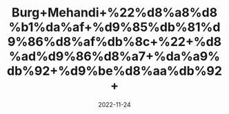 ---
title: 'Burg+Mehandi+%22%d8%a8%d8%b1%da%af+%d9%85%db%81%d9%86%d8%af%db%8c+%22+%d8%ad%d9%86%d8%a7+%da%a9%db%92+%d9%be%d8%aa%db%92+'
date: '2022-11-24' 
metatag: '' 
inventory: '0' 
draft: false 
# meta description 
shortDescripton: 'dry+Henna+Leaves+%22+Henna+has+many+other+health+benefits+like+it+can+be+used+as+an+anti+%e2%80%93+bacterial+paste+or+anti+%e2%80%93+fungal+paste.+It+can+also+be+used+to+enhance+the+growth+of+hair.'
description: 'Herbs+%d8%ac%da%91%db%8c+%d8%a8%d9%88%d9%b9%db%8c'
longdescription: ''
tags: ''
brand: ''
subCategory: ''
unit: '50 gm-Pk'
sellCount: '0'
featured: False
# product Price
price: '30.0'
# Product Short Description
shortDescription: 'dry+Henna+Leaves+%22+Henna+has+many+other+health+benefits+like+it+can+be+used+as+an+anti+%e2%80%93+bacterial+paste+or+anti+%e2%80%93+fungal+paste.+It+can+also+be+used+to+enhance+the+growth+of+hair.'
productID: 'E5049015-0C27-ED11-9968-005056B3A416'
type: 'products'
category: 'Herbs+%d8%ac%da%91%db%8c+%d8%a8%d9%88%d9%b9%db%8c' 
thumnailproduct: 'https://eraconnect.blob.core.windows.net/product-images/aminsaddiquidawakhana/E5049015-0C27-ED11-9968-005056B3A416.webp' 
images:
  - image: 'https://eraconnect.blob.core.windows.net/product-images/aminsaddiquidawakhana/E5049015-0C27-ED11-9968-005056B3A416.webp'  
Variants:
---